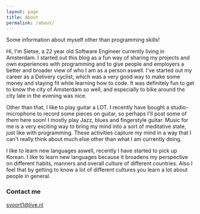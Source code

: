 ```yaml
---
layout: page
title: About
permalink: /about/
---
```


Some information about myself other than programming skills!

Hi, I'm Sietse, a 22 year old Software Engineer currently living in Amsterdam.
I started out this blog as a fun way of sharing my projects and own experiences with programming and to give people and employers a better and broader view of who I am as a person aswell.
I've started out my career as a Delivery cyclist, which was a very good way to make some money and staying fit while learning how to code.
It was definitely fun to get to know the city of Amsterdam so well, and especially to bike around the city late in the evening was nice.

Other than that, I like to play guitar a LOT. I recently have bought a studio-microphone to record some pieces on guitar, so perhaps I'll post some of them here soon!
I mostly play Jazz, blues and fingerstyle guitar. Music for me is a very exciting way to bring my mind into a sort of meditative state, just like with programming.
These activities capture my mind in a way that I can't really think about much else other than what I am currently doing.

I like to learn new languages aswell, recently I have started to pick up Korean.
I like to learn new languages because it broadens my perspective on different habits, manners and overall culture of different countries.
Also I feel that by getting to know a lot of different cultures you learn a lot about people in general.

### Contact me

[svoort1@live.nl](mailto:svoort1@live.nl)